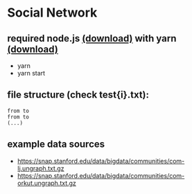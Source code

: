 # Social Network
## required node.js [(download)](https://nodejs.org/en/) with yarn [(download)](https://yarnpkg.com/getting-started/install)
* yarn
* yarn start

## file structure (check test{i}.txt):
```
from to
from to
(...)
```

## example data sources
* https://snap.stanford.edu/data/bigdata/communities/com-lj.ungraph.txt.gz
* https://snap.stanford.edu/data/bigdata/communities/com-orkut.ungraph.txt.gz
